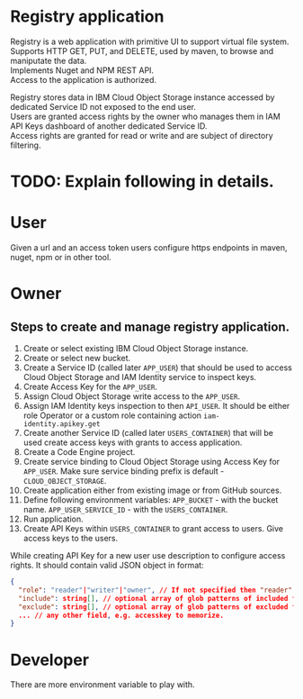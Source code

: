 # Registry application

Registry is a web application with primitive UI to support virtual file system.  
Supports HTTP GET, PUT, and DELETE, used by maven, to browse and maniputate the data.  
Implements Nuget and NPM REST API.  
Access to the application is authorized.

Registry stores data in IBM Cloud Object Storage instance accessed by dedicated Service ID not exposed to the end user.  
Users are granted access rights by the owner who manages them in IAM API Keys dashboard of another dedicated Service ID.    
Access rights are granted for read or write and are subject of directory filtering.

# TODO: Explain following in details.

# User

Given a url and an access token users configure https endpoints in maven, nuget, npm or in other tool.

# Owner

## Steps to create and manage registry application.

1. Create or select existing IBM Cloud Object Storage instance.
2. Create or select new bucket.
3. Create a Service ID (called later `APP_USER`) that should be used to access Cloud Object Storage and IAM Identity service to inspect keys.
4. Create Access Key for the `APP_USER`.
5. Assign Cloud Object Storage write access to the `APP_USER`.
6. Assign IAM Identity keys inspection to then `API_USER`. It should be either role Operator or a custom role containing action `iam-identity.apikey.get`
7. Create another Service ID (called later `USERS_CONTAINER`) that will be used create access keys with grants to access application.
8. Create a Code Engine project.
9. Create service binding to Cloud Object Storage using Access Key for `APP_USER`. Make sure service binding prefix is default - `CLOUD_OBJECT_STORAGE`.
10. Create application either from existing image or from GitHub sources.
11. Define following environment variables:
  `APP_BUCKET` - with the bucket name.
  `APP_USER_SERVICE_ID` - with the `USERS_CONTAINER`.
12. Run application.
13. Create API Keys within `USERS_CONTAINER` to grant access to users. 
Give access keys to the users.

While creating API Key for a new user use description to configure access rights.
It should contain valid JSON object in format:

```JSON
{
  "role": "reader"|"writer"|"owner", // If not specified then "reader" is assumed.
  "include": string[], // optional array of glob patterns of included folders; defaults to whole tree.
  "exclude": string[], // optional array of glob patterns of excluded folders; defaults to none.
  ... // any other field, e.g. accesskey to memorize.
}
```

# Developer

There are more environment variable to play with.
